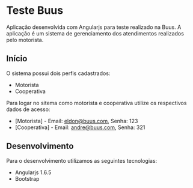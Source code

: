 # Teste Buus

Aplicação desenvolvida com Angularjs para teste realizado na Buus. A aplicação é um sistema de gerenciamento dos atendimentos realizados pelo motorista.

## Início

O sistema possui dois perfis cadastrados:

* Motorista
* Cooperativa

Para logar no sitema como motorista e cooperativa utilize os respectivos dados de acesso:

* [Motorista] - Email: eldon@buus.com, Senha: 123
* [Cooperativa] - Email: andre@buus.com, Senha: 321

## Desenvolvimento

Para o desenvolvimento utilizamos as seguintes tecnologias:

* Angularjs 1.6.5
* Bootstrap